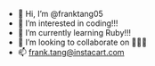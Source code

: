 - 👋  Hi, I’m @franktang05
- 👀  I’m interested in coding!!!
- 🌱  I’m currently learning Ruby!!!
- 💞️  I’m looking to collaborate on 🥕🥕🥕
- 📫  frank.tang@instacart.com

<!---
franktang05/franktang05 is a ✨ special ✨ repository because its `README.md` (this file) appears on your GitHub profile.
You can click the Preview link to take a look at your changes.
--->
